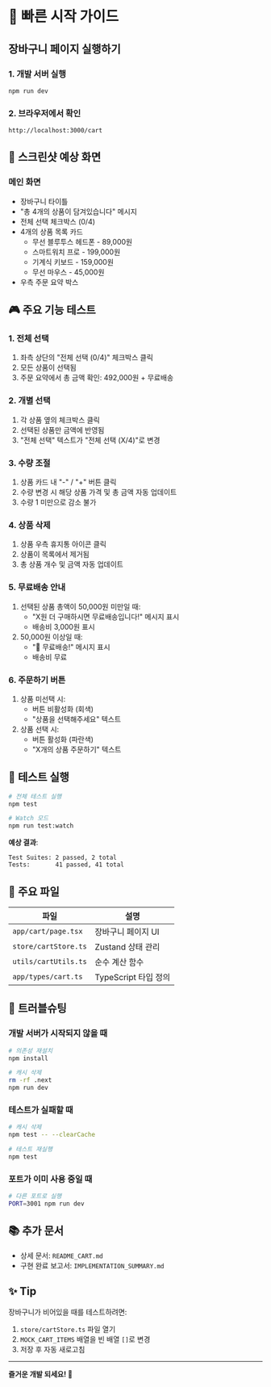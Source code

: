 # 🚀 빠른 시작 가이드

## 장바구니 페이지 실행하기

### 1. 개발 서버 실행
```bash
npm run dev
```

### 2. 브라우저에서 확인
```
http://localhost:3000/cart
```

## 📸 스크린샷 예상 화면

### 메인 화면
- 장바구니 타이틀
- "총 4개의 상품이 담겨있습니다" 메시지
- 전체 선택 체크박스 (0/4)
- 4개의 상품 목록 카드
  - 무선 블루투스 헤드폰 - 89,000원
  - 스마트워치 프로 - 199,000원
  - 기계식 키보드 - 159,000원
  - 무선 마우스 - 45,000원
- 우측 주문 요약 박스

## 🎮 주요 기능 테스트

### 1. 전체 선택
1. 좌측 상단의 "전체 선택 (0/4)" 체크박스 클릭
2. 모든 상품이 선택됨
3. 주문 요약에서 총 금액 확인: 492,000원 + 무료배송

### 2. 개별 선택
1. 각 상품 옆의 체크박스 클릭
2. 선택된 상품만 금액에 반영됨
3. "전체 선택" 텍스트가 "전체 선택 (X/4)"로 변경

### 3. 수량 조절
1. 상품 카드 내 "-" / "+" 버튼 클릭
2. 수량 변경 시 해당 상품 가격 및 총 금액 자동 업데이트
3. 수량 1 미만으로 감소 불가

### 4. 상품 삭제
1. 상품 우측 휴지통 아이콘 클릭
2. 상품이 목록에서 제거됨
3. 총 상품 개수 및 금액 자동 업데이트

### 5. 무료배송 안내
1. 선택된 상품 총액이 50,000원 미만일 때:
   - "X원 더 구매하시면 무료배송입니다!" 메시지 표시
   - 배송비 3,000원 표시
2. 50,000원 이상일 때:
   - "🎉 무료배송!" 메시지 표시
   - 배송비 무료

### 6. 주문하기 버튼
1. 상품 미선택 시:
   - 버튼 비활성화 (회색)
   - "상품을 선택해주세요" 텍스트
2. 상품 선택 시:
   - 버튼 활성화 (파란색)
   - "X개의 상품 주문하기" 텍스트

## 🧪 테스트 실행

```bash
# 전체 테스트 실행
npm test

# Watch 모드
npm run test:watch
```

**예상 결과**:
```
Test Suites: 2 passed, 2 total
Tests:       41 passed, 41 total
```

## 📁 주요 파일

| 파일 | 설명 |
|------|------|
| `app/cart/page.tsx` | 장바구니 페이지 UI |
| `store/cartStore.ts` | Zustand 상태 관리 |
| `utils/cartUtils.ts` | 순수 계산 함수 |
| `app/types/cart.ts` | TypeScript 타입 정의 |

## 🔧 트러블슈팅

### 개발 서버가 시작되지 않을 때
```bash
# 의존성 재설치
npm install

# 캐시 삭제
rm -rf .next
npm run dev
```

### 테스트가 실패할 때
```bash
# 캐시 삭제
npm test -- --clearCache

# 테스트 재실행
npm test
```

### 포트가 이미 사용 중일 때
```bash
# 다른 포트로 실행
PORT=3001 npm run dev
```

## 📚 추가 문서

- 상세 문서: `README_CART.md`
- 구현 완료 보고서: `IMPLEMENTATION_SUMMARY.md`

## ✨ Tip

장바구니가 비어있을 때를 테스트하려면:
1. `store/cartStore.ts` 파일 열기
2. `MOCK_CART_ITEMS` 배열을 빈 배열 `[]`로 변경
3. 저장 후 자동 새로고침

---

**즐거운 개발 되세요! 🎉**




